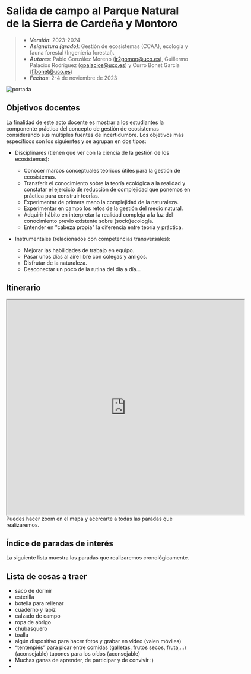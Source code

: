 # Salida de campo al Parque Natural de la Sierra de Cardeña y Montoro


> + **_Versión_**: 2023-2024
> + **_Asignatura (grado)_**: Gestión de ecosistemas (CCAA), ecología y fauna forestal (Ingeniería forestal).
> + **_Autores_**: Pablo González Moreno (ir2gomop@uco.es), Guillermo Palacios Rodríguez (gpalacios@uco.es) y Curro Bonet García (fjbonet@uco.es)
> + **_Fechas_**: 2-4 de noviembre de 2023

![portada]()


## Objetivos docentes
La finalidad de este acto docente es mostrar a los estudiantes la componente práctica del concepto de gestión de ecosistemas considerando sus múltiples fuentes de incertidumbre. Los objetivos más específicos son los siguientes y se agrupan en dos tipos:
+ Disciplinares (tienen que ver con la ciencia de la gestión de los ecosistemas):
  + Conocer marcos conceptuales teóricos útiles para la gestión de ecosistemas.
  + Transferir el conocimiento sobre la teoría ecológica a la realidad y constatar el ejercicio de reducción de complejidad que ponemos en práctica para construir teorías.
  + Experimentar de primera mano la complejidad de la naturaleza.
  + Experimentar en campo los retos de la gestión del medio natural.
  + Adquirir hábito en interpretar la realidad compleja a la luz del conocimiento previo existente sobre (socio)ecología. 
  + Entender en "cabeza propia" la diferencia entre teoría y práctica.

+ Instrumentales (relacionados con competencias transversales):

  + Mejorar las habilidades de trabajo en equipo.
  + Pasar unos días al aire libre con colegas y amigos.
  + Disfrutar de la naturaleza.
  + Desconectar un poco de la rutina del día a día...

  

## Itinerario 

<iframe src="https://www.google.com/maps/d/u/0/embed?mid=1h1ij9qFU-CFnyxUTUo-uHJkSsuPIFWc&ehbc=2E312F" width="640" height="580"></iframe>
Puedes hacer zoom en el mapa y acercarte a todas las paradas que realizaremos.



 ## Índice de paradas de interés

La siguiente lista muestra las paradas que realizaremos cronológicamente. 



## Lista de cosas a traer

- saco de dormir
- esterilla
- botella para rellenar
- cuaderno y lápiz
- calzado de campo
- ropa de abrigo
- chubasquero
- toalla
- algún dispositivo para hacer fotos y grabar en video (valen móviles)
- “tentenpiés” para picar entre comidas (galletas, frutos secos, fruta,...) (aconsejable)
   tapones para los oídos (aconsejable)
- Muchas ganas de aprender, de participar y de convivir :)
- 

